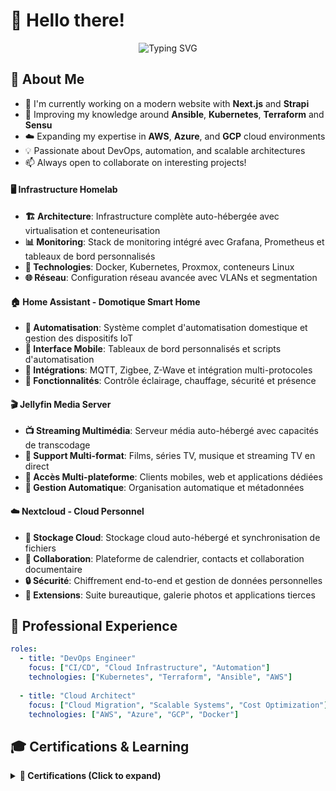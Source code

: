 # 👋 Hello there!

<div align="center">
  <img src="https://readme-typing-svg.herokuapp.com?font=Fira+Code&pause=1000&color=2E9EF7&center=true&vCenter=true&width=435&lines=Developer;Cloud+%26+DevOps+Enthusiast;Always+learning+new+things" alt="Typing SVG" />
</div>

## 🚀 About Me

- 🔭 I'm currently working on a modern website with **Next.js** and **Strapi**
- 🌱 Improving my knowledge around **Ansible**, **Kubernetes**, **Terraform** and **Sensu**
- ☁️ Expanding my expertise in **AWS**, **Azure**, and **GCP** cloud environments
- 💡 Passionate about DevOps, automation, and scalable architectures
- 📫 Always open to collaborate on interesting projects!

#### 🖥️ **Infrastructure Homelab**
- **🏗️ Architecture**: Infrastructure complète auto-hébergée avec virtualisation et conteneurisation
- **📊 Monitoring**: Stack de monitoring intégré avec Grafana, Prometheus et tableaux de bord personnalisés
- **🔧 Technologies**: Docker, Kubernetes, Proxmox, conteneurs Linux
- **🌐 Réseau**: Configuration réseau avancée avec VLANs et segmentation

#### 🏠 **Home Assistant - Domotique Smart Home**
- **🤖 Automatisation**: Système complet d'automatisation domestique et gestion des dispositifs IoT
- **📱 Interface Mobile**: Tableaux de bord personnalisés et scripts d'automatisation
- **🔗 Intégrations**: MQTT, Zigbee, Z-Wave et intégration multi-protocoles
- **🎯 Fonctionnalités**: Contrôle éclairage, chauffage, sécurité et présence

#### 🎬 **Jellyfin Media Server**
- **📺 Streaming Multimédia**: Serveur média auto-hébergé avec capacités de transcodage
- **🎵 Support Multi-format**: Films, séries TV, musique et streaming TV en direct
- **📱 Accès Multi-plateforme**: Clients mobiles, web et applications dédiées
- **🔄 Gestion Automatique**: Organisation automatique et métadonnées

#### ☁️ **Nextcloud - Cloud Personnel**
- **📁 Stockage Cloud**: Stockage cloud auto-hébergé et synchronisation de fichiers
- **👥 Collaboration**: Plateforme de calendrier, contacts et collaboration documentaire
- **🔒 Sécurité**: Chiffrement end-to-end et gestion de données personnelles
- **🔧 Extensions**: Suite bureautique, galerie photos et applications tierces

## 💼 Professional Experience

```yaml
roles:
  - title: "DevOps Engineer"
    focus: ["CI/CD", "Cloud Infrastructure", "Automation"]
    technologies: ["Kubernetes", "Terraform", "Ansible", "AWS"]
    
  - title: "Cloud Architect"
    focus: ["Cloud Migration", "Scalable Systems", "Cost Optimization"]
    technologies: ["AWS", "Azure", "GCP", "Docker"]
```

## 🎓 Certifications & Learning

<details>
<summary><b>🏅 Certifications (Click to expand)</b></summary>

- 🦑 **Certified Kubernetes Administrator (CKA)**
- 🐧 **Linux Foundation Certified System Administrator (LFCS)**

- 🟠 **Azure DevOps Engineer Expert** (Target)
- 🟠 **AWS Certified Solutions Architect** (Target)

</details>
